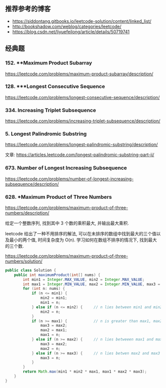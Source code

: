 ## 推荐参考的博客

+ https://siddontang.gitbooks.io/leetcode-solution/content/linked_list/
+ http://bookshadow.com/weblog/categories/leetcode/
+ https://blog.csdn.net/liyuefeilong/article/details/50719741



## 经典题

### 152. **Maximum Product Subarray

https://leetcode.com/problems/maximum-product-subarray/description/



### 128. ***Longest Consecutive Sequence 

https://leetcode.com/problems/longest-consecutive-sequence/description/



### 334. Increasing Triplet Subsequence

https://leetcode.com/problems/increasing-triplet-subsequence/description/



### 5. Longest Palindromic Substring

https://leetcode.com/problems/longest-palindromic-substring/description/

文章: https://articles.leetcode.com/longest-palindromic-substring-part-ii/



### 673. Number of Longest Increasing Subsequence

https://leetcode.com/problems/number-of-longest-increasing-subsequence/description/



### 628. *Maximum Product of Three Numbers

https://leetcode.com/problems/maximum-product-of-three-numbers/description/

给定一个整数序列, 找到其中 3 个数的乘积最大, 并输出最大乘积.

leetcode 给出了一种不用排序的解法, 可以在未排序的数组中找到最大的三个值以及最小的两个值, 时间复杂度为 O(n). 学习如何在数组不排序的情况下, 找到最大的三个数.

https://leetcode.com/problems/maximum-product-of-three-numbers/solution/

```java
public class Solution {
    public int maximumProduct(int[] nums) {
        int min1 = Integer.MAX_VALUE, min2 = Integer.MAX_VALUE;
        int max1 = Integer.MIN_VALUE, max2 = Integer.MIN_VALUE, max3 = Integer.MIN_VALUE;
        for (int n: nums) {
            if (n <= min1) {
                min2 = min1;
                min1 = n;
            } else if (n <= min2) {     // n lies between min1 and min2
                min2 = n;
            }
            if (n >= max1) {            // n is greater than max1, max2 and max3
                max3 = max2;
                max2 = max1;
                max1 = n;
            } else if (n >= max2) {     // n lies betweeen max1 and max2
                max3 = max2;
                max2 = n;
            } else if (n >= max3) {     // n lies betwen max2 and max3
                max3 = n;
            }
        }
        return Math.max(min1 * min2 * max1, max1 * max2 * max3);
    }
}
```

